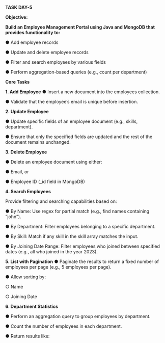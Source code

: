 
**TASK DAY-5**

**Objective:**

**Build an Employee Management Portal using Java and MongoDB that provides 
functionality to:**

● Add employee records 

● Update and delete employee records 

● Filter and search employees by various fields 

● Perform aggregation-based queries (e.g., count per department) 

**Core Tasks** 

**1. Add Employee** 
● Insert a new document into the employees collection.

● Validate that the employee’s email is unique before insertion. 

**2. Update Employee**
   
● Update specific fields of an employee document (e.g., skills, department). 

● Ensure that only the specified fields are updated and the rest of the document 
remains unchanged. 

**3. Delete Employee**
   
● Delete an employee document using either: 

● Email, or

● Employee ID (_id field in MongoDB) 

**4. Search Employees**
   
Provide filtering and searching capabilities based on: 

● By Name: Use regex for partial match (e.g., find names containing “john”). 

● By Department: Filter employees belonging to a specific department. 

● By Skill: Match if any skill in the skill array matches the input. 

● By Joining Date Range: Filter employees who joined between specified dates 
(e.g., all who joined in the year 2023). 

**5. List with Pagination**
● Paginate the results to return a fixed number of employees per page (e.g., 5 
employees per page).

● Allow sorting by:

○ Name 

○ Joining Date 

**6. Department Statistics**
    
● Perform an aggregation query to group employees by department. 

● Count the number of employees in each department. 

● Return results like: 